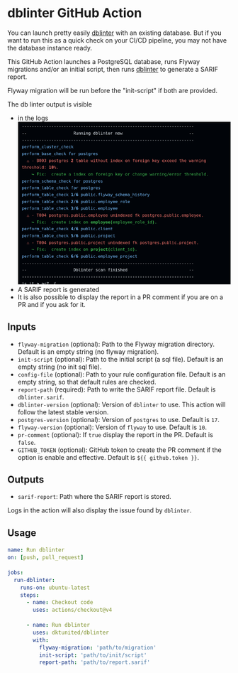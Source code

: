 # dblinter GitHub Action

You can launch pretty easily [dblinter](https://github.com/decathlon/dblinter) with an existing database.
But if you want to run this as a quick check on your CI/CD pipeline, you may not have the database instance ready.

This GitHub Action launches a PostgreSQL database, runs Flyway migrations and/or an initial script, then runs [dblinter](https://github.com/decathlon/dblinter) to generate a SARIF report.

Flyway migration will be run before the "init-script" if both are provided.

The db linter output is visible
- in the logs ![dblinter output](docs/dblinter-output.png)
- A SARIF report is generated
- It is also possible to display the report in a PR comment if you are on a PR and if you ask for it.


## Inputs

- `flyway-migration` (optional): Path to the Flyway migration directory. Default is an empty string (no flyway migration).
- `init-script` (optional): Path to the initial script (a sql file). Default is an empty string (no init sql file).
- `config-file` (optional): Path to your rule configuration file. Default is an empty string, so that default rules are checked.
- `report-path` (required): Path to write the SARIF report file. Default is `dblinter.sarif`.
- `dblinter-version` (optional): Version of `dblinter` to use. This action will follow the latest stable version.
- `postgres-version` (optional): Version of `postgres` to use. Default is `17`.
- `flyway-version` (optional): Version of `flyway` to use. Default is `10`.
- `pr-comment` (optional): If `true` display the report in the PR. Default is `false`.
- `GITHUB_TOKEN` (optional): GitHub token to create the PR comment if the option is enable and effective. Default is `${{ github.token }}`.

## Outputs

- `sarif-report`: Path where the SARIF report is stored.

Logs in the action will also display the issue found by `dblinter`.

## Usage

```yaml
name: Run dblinter
on: [push, pull_request]

jobs:
  run-dblinter:
    runs-on: ubuntu-latest
    steps:
      - name: Checkout code
        uses: actions/checkout@v4

      - name: Run dblinter
        uses: dktunited/dblinter
        with:
          flyway-migration: 'path/to/migration'
          init-script: 'path/to/init/script'
          report-path: 'path/to/report.sarif'
```
